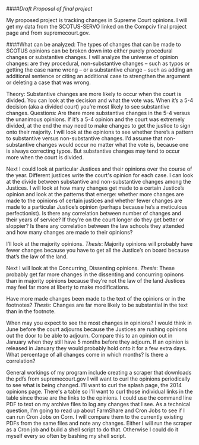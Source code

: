 ####*Draft Proposal of final project*

My proposed project is tracking changes in Supreme Court opinions. I will get my data from the SCOTUS-SERVO linked on the Compciv final project page and from supremecourt.gov. 

####What can be analyzed:
The types of changes that can be made to SCOTUS opinions can be broken down into either purely procedural changes or substantive changes. I will analyze the universe of opinion changes: are they procedural, non-substantive changes – such as typos or getting the case name wrong – or a substantive change – such as adding an additional sentence or citing an additional case to strengthen the argument or deleting a case that was wrong. 

Theory: Substantive changes are more likely to occur when the court is divided. You can look at the decision and what the vote was. When it’s a 5-4 decision (aka a divided court) you’re most likely to see substantive changes. 
Questions: Are there more substantive changes in the 5-4 versus the unanimous opinions. If it’s a 5-4 opinion and the court was extremely divided, at the end the may need to make changes to get the justice to sign onto their majority. I will look at the opinions to see whether there’s a pattern to substantive versus non-substantive changes. I’d assume that non-substantive changes would occur no matter what the vote is, because one is always correcting typos. But substantive changes may tend to occur more when the court is divided.

Next I could look at particular Justices and their opinions over the course of the year. Different justices write the court's opinion for each case. I can look at the divide between substantive and non-substantive changes among the Justices. I will look at how many changes get made to a certain Justice’s opinion and look at the patterns that emerge: whether more changes are made to the opinions of certain justices and whether fewer changes are made to a particular Justice’s opinion (perhaps because he’s a meticulous perfectionist). Is there any correlation between number of changes and their years of service? If they’re on the court longer do they get better or sloppier? Is there any correlation between the law schools they attended and how many changes are made to their opinions? 

I’ll look at the majority opinions. 
*Thesis*: Majority opinions will probably have fewer changes because you have to get all the Justice’s on board because that’s the law of the land. 

Next I will look at the Concurring, Dissenting opinions. 
*Thesis*: These probably get far more changes in the dissenting and concurring opinons than in majority opinions because they’re not the law of the land Justices may feel far more at liberty to make modifications. 

Have more made changes been made to the text of the opinions or in the footnotes?
*Thesis*: Changes are far more likely to be substantial in the text than in the footnote. 

When may you expect to see the most changes in opinions? I would think in June before the court adjourns because the Justices are rushing opinions out the door to be able to adjourn. Compare this to an opinion out in January when they still have 5 months before they adjourn. If an opinion is released in January they would probably hold onto it for a few extra days. What percentage of all changes come in which months? Is there a correlation?

General workings of my program include creating a scraper that downloads the pdfs from supremecourt.gov I will want to curl the opinions periodically to see what is being changed. I'll want to curl the splash page, the 2014 opinions page. There's a table so I'll want to curl those individual links in the table since those are the links to the opinions. I could use the command line PDF to text on my archive files to log any changes that I see. As a technical question, I'm going to read up about FarmShare and Cron Jobs to see if I can run Cron Jobs on Corn. I will compare them to the currently existing PDFs from the same files and note any changes. Either I will run the scraper as a Cron job and build a shell script to do that. Otherwise I could do it myself every so often by bashing my shell script. 
